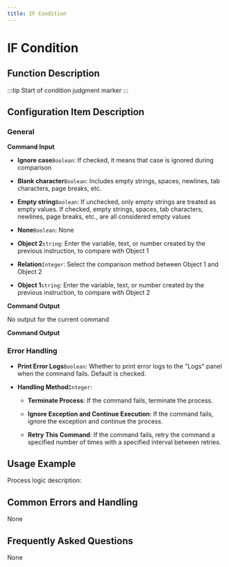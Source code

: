 ```yaml
---
title: IF Condition
---
```


# IF Condition

## Function Description

:::tip 
Start of condition judgment marker
:::

## Configuration Item Description

### General

**Command Input**

- **Ignore case**`Boolean`: If checked, it means that case is ignored during comparison

- **Blank character**`Boolean`: Includes empty strings, spaces, newlines, tab characters, page breaks, etc.

- **Empty string**`Boolean`: If unchecked, only empty strings are treated as empty values. If checked, empty strings, spaces, tab characters, newlines, page breaks, etc., are all considered empty values

- **None**`Boolean`: None

- **Object 2**`string`: Enter the variable, text, or number created by the previous instruction, to compare with Object 1

- **Relation**`Integer`: Select the comparison method between Object 1 and Object 2

- **Object 1**`string`: Enter the variable, text, or number created by the previous instruction, to compare with Object 2


**Command Output**

No output for the current command


**Command Output**

### Error Handling

- **Print Error Logs**`Boolean`: Whether to print error logs to the "Logs" panel when the command fails. Default is checked. 

- **Handling Method**`Integer`:

    - **Terminate Process**: If the command fails, terminate the process.

    - **Ignore Exception and Continue Execution**: If the command fails, ignore the exception and continue the process.

    - **Retry This Command**: If the command fails, retry the command a specified number of times with a specified interval between retries.

## Usage Example

Process logic description:

## Common Errors and Handling

None

## Frequently Asked Questions

None

